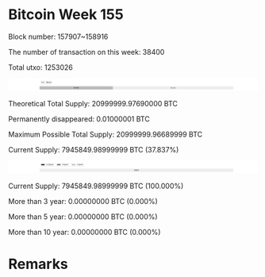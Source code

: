 # Bitcoin Week 155

Block number: 157907~158916

The number of transaction on this week: 38400

Total utxo: 1253026

![](../images/mined_week155.png)

Theoretical Total Supply: 20999999.97690000 BTC

Permanently disappeared: 0.01000001 BTC

Maximum Possible Total Supply: 20999999.96689999 BTC

Current Supply: 7945849.98999999 BTC (37.837%)

![](../images/year_week155.png)


Current Supply: 7945849.98999999 BTC (100.000%)

More than 3 year: 0.00000000 BTC (0.000%)

More than 5 year: 0.00000000 BTC (0.000%)

More than 10 year: 0.00000000 BTC (0.000%)

# Remarks

